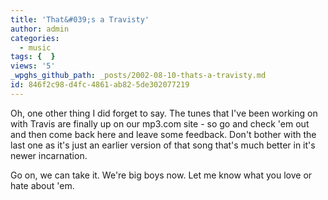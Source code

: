 ```yaml
---
title: 'That&#039;s a Travisty'
author: admin
categories:
  - music
tags: {  }
views: '5'
_wpghs_github_path: _posts/2002-08-10-thats-a-travisty.md
id: 846f2c98-d4fc-4861-ab82-5de302077219
---
```

<p>Oh, one other thing I did forget to say. The tunes that I've been working on with Travis are finally up on our mp3.com site - so go and check 'em out and then come back here and leave some feedback. Don't bother with the last one as it's just an earlier version of that song that's much better in it's newer incarnation.</p>
<p>Go on, we can take it. We're big boys now. Let me know what you love or hate about 'em.</p>
